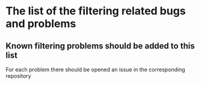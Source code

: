 # The list of the filtering related bugs and problems

## Known filtering problems should be added to this list

For each problem there should be opened an issue in the corresponding repository
